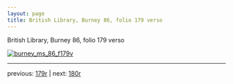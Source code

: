 ```yaml
---
layout: page
title: British Library, Burney 86, folio 179 verso
---
```


British Library, Burney 86, folio 179 verso

[![burney_ms_86_f179v](http://www.homermultitext.org/iipsrv?IIIF=/project/homer/pyramidal/deepzoom/bl/burney86imgs/v1/burney_ms_86_f179v.tif/full/800,/0/default.jpg)](http://www.homermultitext.org/ict2/?urn=urn:cite2:bl:burney86imgs.v1:burney_ms_86_f179v) 

---

previous:  [179r](../179r/) | next: [180r](../180r/)